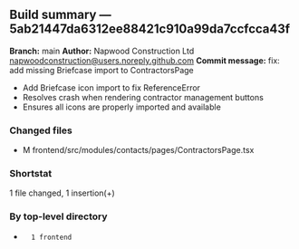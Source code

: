 ## Build summary — 5ab21447da6312ee88421c910a99da7ccfcca43f

**Branch:** main
**Author:** Napwood Construction Ltd <napwoodconstruction@users.noreply.github.com>
**Commit message:** fix: add missing Briefcase import to ContractorsPage

- Add Briefcase icon import to fix ReferenceError
- Resolves crash when rendering contractor management buttons
- Ensures all icons are properly imported and available

### Changed files
 - M	frontend/src/modules/contacts/pages/ContractorsPage.tsx

### Shortstat
 1 file changed, 1 insertion(+)

### By top-level directory
 -       1 frontend
